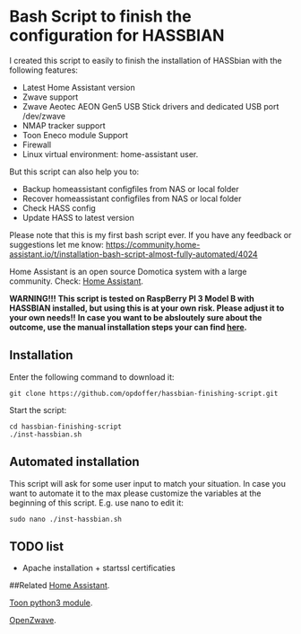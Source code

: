 ﻿# Bash Script to finish the configuration for HASSBIAN
I created this script to easily to finish the installation of HASSbian with the following features:
- Latest Home Assistant version
- Zwave support
- Zwave Aeotec AEON Gen5 USB Stick drivers and dedicated USB port /dev/zwave
- NMAP tracker support
- Toon Eneco module Support
- Firewall
- Linux virtual environment: home-assistant user.

But this script can also help you to:
- Backup homeassistant configfiles from NAS or local folder
- Recover homeassistant configfiles from NAS or local folder
- Check HASS config
- Update HASS to latest version

Please note that this is my first bash script ever. If you have any feedback or suggestions let me know: https://community.home-assistant.io/t/installation-bash-script-almost-fully-automated/4024


Home Assistant is an open source Domotica system with a large community. Check: [Home Assistant](https://homeAssistant.io).

**WARNING!!!**
**This script is tested on RaspBerry PI 3 Model B with HASSBIAN installed, but using this is at your own risk. Please adjust it to your own needs!!**
**In case you want to be absloutely sure about the outcome, use the manual installation steps your can find [here](https://home-assistant.io/getting-started/installation-raspberry-pi/).**

## Installation
Enter the following command to download it:
```
git clone https://github.com/opdoffer/hassbian-finishing-script.git
```
Start the script:
```
cd hassbian-finishing-script
./inst-hassbian.sh
```

## Automated installation
This script will ask for some user input to match your situation. In case you want to automate it to the max please customize the variables at the beginning of this script. 
E.g. use nano to edit it:

```
sudo nano ./inst-hassbian.sh
```

## TODO list

- Apache installation + startssl certificaties

##Related
[Home Assistant](https://homeAssistant.io).

[Toon python3 module](https://github.com/opdoffer/toon-homeassistant).

[OpenZwave](https://github.com/OpenZWave).
